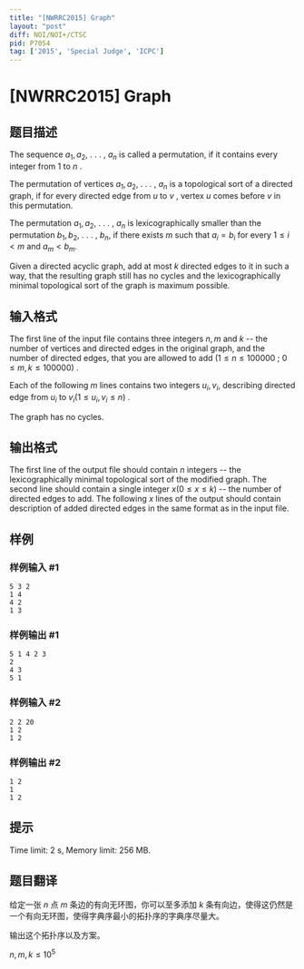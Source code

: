 ```yaml
---
title: "[NWRRC2015] Graph"
layout: "post"
diff: NOI/NOI+/CTSC
pid: P7054
tag: ['2015', 'Special Judge', 'ICPC']
---
```

# [NWRRC2015] Graph
## 题目描述



The sequence $a_{1}, a_{2},$ . . . , $a_{n}$ is called a permutation, if it contains every integer from $1$ to $n$ .

The permutation of vertices $a_{1}, a_{2},$ . . . , $a_{n}$ is a topological sort of a directed graph, if for every directed edge from $u$ to $v$ , vertex $u$ comes before $v$ in this permutation.

The permutation $a_{1}, a_{2},$ . . . , $a_{n}$ is lexicographically smaller than the permutation $b_{1}, b_{2},$ . . . , $b_{n},$ if there exists $m$ such that $a_{i} = b_{i}$ for every $1 \le i < m$ and $a_{m} < b_{m}.$

Given a directed acyclic graph, add at most $k$ directed edges to it in such a way, that the resulting graph still has no cycles and the lexicographically minimal topological sort of the graph is maximum possible.


## 输入格式



The first line of the input file contains three integers $n , m$ and $k$ -- the number of vertices and directed edges in the original graph, and the number of directed edges, that you are allowed to add $(1 \le n \le 100 000$ ; $0 \le m , k \le 100 000)$ .

Each of the following $m$ lines contains two integers $u_{i}, v_{i},$ describing directed edge from $u_{i}$ to $v_{i} (1 \le u_{i}, v_{i} \le n)$ .

The graph has no cycles.


## 输出格式



The first line of the output file should contain $n$ integers -- the lexicographically minimal topological sort of the modified graph. The second line should contain a single integer $x (0 \le x \le k)$ -- the number of directed edges to add. The following $x$ lines of the output should contain description of added directed edges in the same format as in the input file.


## 样例

### 样例输入 #1
```
5 3 2
1 4
4 2
1 3

```
### 样例输出 #1
```
5 1 4 2 3
2
4 3
5 1

```
### 样例输入 #2
```
2 2 20
1 2
1 2

```
### 样例输出 #2
```
1 2
1
1 2

```
## 提示

Time limit: 2 s, Memory limit: 256 MB. 


## 题目翻译

给定一张 $n$ 点 $m$ 条边的有向无环图，你可以至多添加 $k$ 条有向边，使得这仍然是一个有向无环图，使得字典序最小的拓扑序的字典序尽量大。

输出这个拓扑序以及方案。

$n,m,k\le 10^5$
